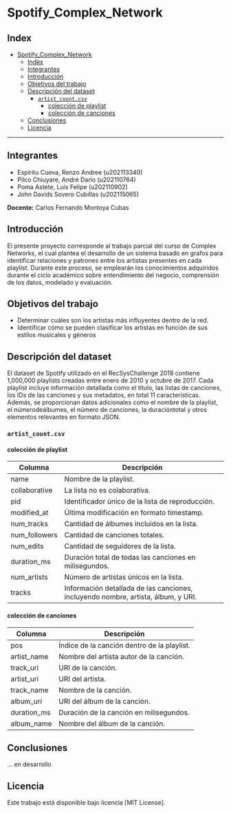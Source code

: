# Spotify_Complex_Network

## Index
- [Spotify\_Complex\_Network](#spotify_complex_network)
	- [Index](#index)
	- [Integrantes](#integrantes)
	- [Introducción](#introducción)
	- [Objetivos del trabajo](#objetivos-del-trabajo)
	- [Descripción del dataset](#descripción-del-dataset)
		- [`artist_count.csv`](#artist_countcsv)
			- [colección de playlist](#colección-de-playlist)
			- [colección de canciones](#colección-de-canciones)
	- [Conclusiones](#conclusiones)
	- [Licencia](#licencia)
---

## Integrantes
- Espíritu Cueva, Renzo Andree (u202113340)
- Pilco Chiuyare, André Darío (u202110764)
- Poma Astete, Luis Felipe (u202110902)
- John Davids Sovero Cubillas (u202115065)

**Docente:** Carlos Fernando Montoya Cubas

## Introducción
El presente proyecto corresponde al trabajo parcial del curso de Complex Networks, el cual plantea el desarrollo de un sistema basado en grafos para identificar relaciones y patrones entre los artistas presentes en cada playlist. Durante este proceso, se emplearán los conocimientos adquiridos durante el ciclo académico sobre entendimiento del negocio, comprensión de los datos, modelado y evaluación.

## Objetivos del trabajo
- Determinar cuáles son los artistas más influyentes dentro de la red.
- Identificar cómo se pueden clasificar los artistas en función de sus estilos musicales y géneros

## Descripción del dataset
El dataset de Spotify utilizado en el RecSysChallenge 2018 contiene 1,000,000 playlists creadas entre enero de 2010 y octubre de 2017. Cada playlist incluye información detallada como el título, las listas de canciones, los IDs de las canciones y sus metadatos, en total 11 características. Además, se proporcionan datos adicionales como el nombre de la playlist, el númerodeálbumes, el número de canciones, la duracióntotal y otros elementos relevantes en formato JSON.

### `artist_count.csv`
#### colección de playlist
| Columna               | Descripción                                                                       |
|-----------------------|-----------------------------------------------------------------------------------|
| name                  | Nombre de la playlist.                                                            |
| collaborative         | La lista no es colaborativa.                                                      |
| pid                   | Identificador único de la lista de reproducción.                                  |
| modified_at           | Última modificación en formato timestamp.                                         |
| num_tracks            | Cantidad de álbumes incluidos en la lista.                                        |
| num_followers         | Cantidad de canciones totales.                                                    |
| num_edits             | Cantidad de seguidores de la lista.                                               |
| duration_ms           | Duración total de todas las canciones en milisegundos.                            |
| num_artists           | Número de artistas únicos en la lista.                                            |
| tracks                | Información detallada de las canciones, incluyendo nombre, artista, álbum, y URI. |

#### colección de canciones
| Columna               | Descripción                                                                       |
|-----------------------|-----------------------------------------------------------------------------------|
| pos                   | Índice de la canción dentro de la playlist.                                       |
| artist_name           | Nombre del artista autor de la canción.                                           |
| track_uri             | URI de la canción.                                                                |
| artist_uri            | URI del artista.                                                                  |
| track_name            | Nombre de la canción.                                                             |
| album_uri             | URI del álbum de la canción.                                                      |
| duration_ms           | Duración de la canción en milisegundos.                                           |
| album_name            | Nombre del álbum de la canción.                                                   |


## Conclusiones 
... en desarrollo

## Licencia
Este trabajo está disponible bajo licencia [MIT License].
